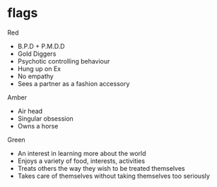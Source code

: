 # flags
Red
- B.P.D + P.M.D.D
- Gold Diggers
- Psychotic controlling behaviour
- Hung up on Ex
- No empathy
- Sees a partner as a fashion accessory
  
Amber
- Air head
- Singular obsession
- Owns a horse

Green
- An interest in learning more about the world
- Enjoys a variety of food, interests, activities
- Treats others the way they wish to be treated themselves
- Takes care of themselves without taking themselves too seriously
